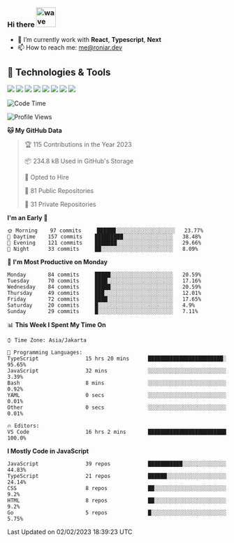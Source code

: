### Hi there <img src="https://i.ibb.co/q0Hx1KK/wave.gif" alt="wave" width="45px">

- 🌱 I’m currently work with **React**, **Typescript**, **Next**
- 📫 How to reach me: me@roniar.dev

## 🔧 Technologies & Tools

![](https://img.shields.io/badge/OS-Linux-informational?style=flat&logo=linux&logoColor=white&color=2bbc8a)
![](https://img.shields.io/badge/OS-Windows-informational?style=flat&logo=windows&logoColor=white&color=2bbc8a)
![](https://img.shields.io/badge/Code-JavaScript-informational?style=flat&logo=javascript&logoColor=white&color=2bbc8a)
![](https://img.shields.io/badge/Code-Golang-informational?style=flat&logo=go&logoColor=white&color=2bbc8a)
![](https://img.shields.io/badge/Code-React-informational?style=flat&logo=react&logoColor=white&color=2bbc8a)
![](https://img.shields.io/badge/Code-Next-informational?style=flat&logo=next.js&logoColor=white&color=2bbc8a)
![](https://img.shields.io/badge/Shell-Bash-informational?style=flat&logo=gnu-bash&logoColor=white&color=2bbc8a)
![](https://img.shields.io/badge/Tools-Docker-informational?style=flat&logo=docker&logoColor=white&color=2bbc8a)

<!--START_SECTION:waka-->
![Code Time](http://img.shields.io/badge/Code%20Time-978%20hrs%2057%20mins-blue)

![Profile Views](http://img.shields.io/badge/Profile%20Views-2-blue)

**🐱 My GitHub Data** 

> 🏆 115 Contributions in the Year 2023
 > 
> 📦 234.8 kB Used in GitHub's Storage 
 > 
> 💼 Opted to Hire
 > 
> 📜 81 Public Repositories 
 > 
> 🔑 31 Private Repositories  
 > 
**I'm an Early 🐤** 

```text
🌞 Morning    97 commits     ██████░░░░░░░░░░░░░░░░░░░   23.77% 
🌆 Daytime    157 commits    █████████░░░░░░░░░░░░░░░░   38.48% 
🌃 Evening    121 commits    ███████░░░░░░░░░░░░░░░░░░   29.66% 
🌙 Night      33 commits     ██░░░░░░░░░░░░░░░░░░░░░░░   8.09%

```
📅 **I'm Most Productive on Monday** 

```text
Monday       84 commits     █████░░░░░░░░░░░░░░░░░░░░   20.59% 
Tuesday      70 commits     ████░░░░░░░░░░░░░░░░░░░░░   17.16% 
Wednesday    84 commits     █████░░░░░░░░░░░░░░░░░░░░   20.59% 
Thursday     49 commits     ███░░░░░░░░░░░░░░░░░░░░░░   12.01% 
Friday       72 commits     ████░░░░░░░░░░░░░░░░░░░░░   17.65% 
Saturday     20 commits     █░░░░░░░░░░░░░░░░░░░░░░░░   4.9% 
Sunday       29 commits     █░░░░░░░░░░░░░░░░░░░░░░░░   7.11%

```


📊 **This Week I Spent My Time On** 

```text
⌚︎ Time Zone: Asia/Jakarta

💬 Programming Languages: 
TypeScript               15 hrs 20 mins      ████████████████████████░   95.65% 
JavaScript               32 mins             ░░░░░░░░░░░░░░░░░░░░░░░░░   3.39% 
Bash                     8 mins              ░░░░░░░░░░░░░░░░░░░░░░░░░   0.92% 
YAML                     0 secs              ░░░░░░░░░░░░░░░░░░░░░░░░░   0.01% 
Other                    0 secs              ░░░░░░░░░░░░░░░░░░░░░░░░░   0.01%

🔥 Editors: 
VS Code                  16 hrs 2 mins       █████████████████████████   100.0%

```

**I Mostly Code in JavaScript** 

```text
JavaScript               39 repos            ███████████░░░░░░░░░░░░░░   44.83% 
TypeScript               21 repos            ██████░░░░░░░░░░░░░░░░░░░   24.14% 
CSS                      8 repos             ██░░░░░░░░░░░░░░░░░░░░░░░   9.2% 
HTML                     8 repos             ██░░░░░░░░░░░░░░░░░░░░░░░   9.2% 
Go                       5 repos             █░░░░░░░░░░░░░░░░░░░░░░░░   5.75%

```



 Last Updated on 02/02/2023 18:39:23 UTC
<!--END_SECTION:waka-->
